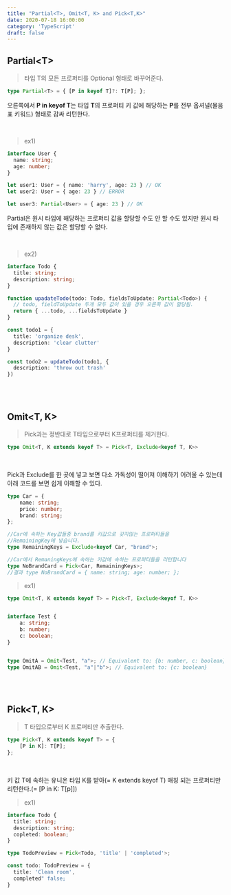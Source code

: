 ```yaml
---
title: "Partial<T>, Omit<T, K> and Pick<T,K>"
date: 2020-07-18 16:00:00
category: 'TypeScript'
draft: false
---
```




## Partial<**T**>

> 타입 T의 모든 프로퍼티를 Optional 형태로 바꾸어준다.

```ts
type Partial<T> = { [P in keyof T]?: T[P]; };
```

오른쪽에서 **P in keyof T**는 타입 **T**의 프로퍼티 키 값에 해당하는 **P**를 전부 옵셔널(물음표 키워드) 형태로 감싸 리턴한다.

<br>

> ex1)

```ts
interface User {
  name: string;
  age: number;
}

let user1: User = { name: 'harry', age: 23 } // OK
let user2: User = { age: 23 } // ERROR

let user3: Partial<User> = { age: 23 } // OK
```

Partial은 원시 타입에 해당하는 프로퍼티 값을 할당할 수도 안 할 수도 있지만 원시 타입에 존재하지 않는 값은 할당할 수 없다.

<br>

>  ex2)

```ts
interface Todo {
  title: string;
  description: string;
}

function upadateTodo(todo: Todo, fieldsToUpdate: Partial<Todo>) {
  // todo, fieldToUpdate 두개 모두 값이 있을 경우 오른쪽 값이 할당됨.
  return { ...todo, ...fieldsToUpdate }
}

const todo1 = {
  title: 'organize desk',
  description: 'clear clutter'
}

const todo2 = updateTodo(todo1, {
  description: 'throw out trash'
})
```

<br>

<br>

## Omit<T, K>

> Pick과는 정반대로 T타입으로부터 K프로퍼티를 제거한다.

```ts
type Omit<T, K extends keyof T> = Pick<T, Exclude<keyof T, K>>
```

<br>

Pick과 Exclude를 한 곳에 넣고 보면 다소 가독성이  떨어져 이해하기 어려울 수 있는데 아래 코드를 보면 쉽게  이해할 수 있다.

```ts
type Car = {
    name: string;
    price: number;
    brand: string;
};

//Car에 속하는 Key값들중 brand를 키값으로 갖지않는 프로퍼티들을 
//RemainingKey에 넣습니다.
type RemainingKeys = Exclude<keyof Car, "brand">;

//Car에서 RemaningKeys에 속하는 키값에 속하는 프로퍼티들을 리턴합니다 
type NoBrandCard = Pick<Car, RemainingKeys>;
//결과 type NoBrandCard = { name: string; age: number; };

```

> ex1)

```ts
type Omit<T, K extends keyof T> = Pick<T, Exclude<keyof T, K>>


interface Test {
    a: string;
    b: number;
    c: boolean;
}


type OmitA = Omit<Test, "a">; // Equivalent to: {b: number, c: boolean}
type OmitAB = Omit<Test, "a"|"b">; // Equivalent to: {c: boolean}

```

<br><br>

## Pick<T, K>

> T 타입으로부터 K 프로퍼티만 추출한다.

```ts
type Pick<T, K extends keyof T> = {
    [P in K]: T[P];
};
```

<br>

키 값 T에 속하는 유니온 타입 K를 받아(= K extends keyof T) 매칭 되는 프로퍼티만 리턴한다.(= [P in K: T[p]])

> ex1)

```ts
interface Todo {
  title: string;
  description: string;
  copleted: boolean;
}

type TodoPreview = Pick<Todo, 'title' | 'completed'>;

const todo: TodoPreview = {
  title: 'Clean room',
  completed" false;
}
```

